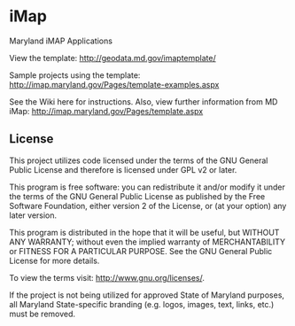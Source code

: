 iMap
====

Maryland iMAP Applications

View the template:  http://geodata.md.gov/imaptemplate/

Sample projects using the template:  http://imap.maryland.gov/Pages/template-examples.aspx




See the Wiki here for instructions.  Also, view further information from MD iMap: http://imap.maryland.gov/Pages/template.aspx

## License

This project utilizes code licensed under the terms of the GNU General Public License and therefore is licensed under GPL v2 or later.

This program is free software: you can redistribute it and/or modify it under the terms of the GNU General Public License as published by the Free Software Foundation, either version 2 of the License, or (at your option) any later version.

This program is distributed in the hope that it will be useful, but WITHOUT ANY WARRANTY; without even the implied warranty of MERCHANTABILITY or FITNESS FOR A PARTICULAR PURPOSE. See the GNU General Public License for more details.

To view the terms visit: http://www.gnu.org/licenses/.

If the project is not being utilized for approved State of Maryland purposes, all Maryland State-specific branding (e.g. logos, images, text, links, etc.) must be removed.
